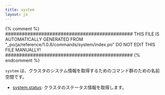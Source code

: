 ```yaml
---
title: system
layout: ja
---
```


{% comment %}
##############################################
  THIS FILE IS AUTOMATICALLY GENERATED FROM
  "_po/ja/reference/1.0.8/commands/system/index.po"
  DO NOT EDIT THIS FILE MANUALLY!
##############################################
{% endcomment %}


`system` は、クラスタのシステム情報を取得するためのコマンド群のための名前空間です。

 * [system.status](status/): クラスタのステータス情報を取得します。

